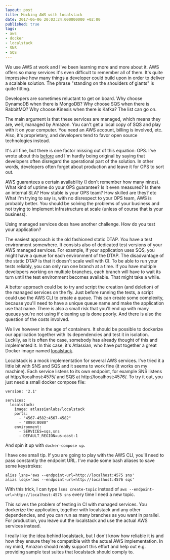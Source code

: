 ```yaml
---
layout: post
title: Mocking AWS with localstack
date: 2017-06-06 20:03:24.000000000 +02:00
published: true
tags:
- aws
- docker
- localstack
- SNS
- SQS
---
```


We use AWS at work and I've been learning more and more about it. AWS offers so many services it's even difficult to remember all of them. It's quite impressive how many things a developer could build upon in order to deliver a scalable solution. The phrase "standing on the shoulders of giants" is quite fitting.

<!--more-->

Developers are sometimes reluctant to get on board. Why choose DynamoDB when there is MongoDB? Why choose SQS when there is RabbitMQ? Why choose Kinesis when there is Kafka? The list can go on.

The main argument is that these services are managed, which means they are, well, managed by Amazon. You can't get a local copy of SQS and play with it on your computer. You need an AWS account, billing is involved, etc. Also, it's proprietary, and developers tend to favor open source technologies instead.

It's all fine, but there is one factor missing out of this equation: OPS. I've wrote about this <a href="{% post_url 2016/2016-11-20-worked-fine-in-dev-ops-problem-now %}">before</a> and I'm hardly being original by saying that developers often disregard the operational part of the solution. In other words, developers often forget about production and leave it for OPS to sort out.

AWS guarantees a certain availability (I don't remember how many nines). What kind of uptime do your OPS guarantee? Is it even measured? Is there an internal SLA? How stable is your OPS team? How skilled are they? etc What I'm trying to say is, with no disrespect to your OPS team, AWS is probably better. You should be solving the problems of your business and not trying to implement infrastructure at scale (unless of course that is your business).

Using managed services does have another challenge. How do you test your application?

The easiest approach is the old fashioned static DTAP. You have a test environment somewhere. It consists also of dedicated test versions of your AWS managed services. For example, if your application uses SQS, you might have a queue for each environment of the DTAP. The disadvantage of the static DTAP is that it doesn't scale well with CI. To be able to run your tests reliably, you can only run one branch at a time. If you have multiple developers working on multiple branches, each branch will have to wait its turn until the test environment becomes available. That might take a while.

A better approach could be to try and script the creation (and deletion) of the managed services on the fly. Just before running the tests, a script could use the AWS CLI to create a queue. This can create some complexity, because you'll need to have a unique queue name and make the application use that name. There is also a small risk that you'll end up with many queues you're not using if cleaning up is done poorly. And there is also the question of the costs involved.

We live however in the age of containers. It should be possible to dockerize our application together with its dependencies and test it in isolation. Luckily, as it is often the case, somebody has already thought of this and implemented it. In this case, it's Atlassian, who have put together a great Docker image named <a href="https://bitbucket.org/atlassian/localstack/" target="_blank" rel="noopener">localstack</a>.

Localstack is a mock implementation for several AWS services. I've tried it a little bit with SNS and SQS and it seems to work fine (it works on my machine). Each service listens to its own endpoint, for example SNS listens at http://localhost:4575/ and SQS at http://localhost:4576/. To try it out, you just need a small docker compose file:

```
version: '2.1'

services:
  localstack:
    image: atlassianlabs/localstack
    ports:
      - "4567-4582:4567-4582"
      - "8080:8080"
    environment:
      - SERVICES=sqs,sns
      - DEFAULT_REGION=us-east-1

```

And spin it up with <code>docker-compose up</code>.

I have one small tip. If you are going to play with the AWS CLI, you'll need to pass constantly the endpoint URL. I've made some bash aliases to save some keystrokes:

```
alias lsns='aws --endpoint-url=http://localhost:4575 sns'
alias lsqs='aws --endpoint-url=http://localhost:4576 sqs'
```

With this trick, I can type <code>lsns create-topic</code> instead of <code>aws --endpoint-url=http://localhost:4575 sns</code> every time I need a new topic.

This solves the problem of testing in CI with managed services. You dockerize the application, together with localstack and any other dependencies, and you can run as many branches as you want in parallel. For production, you leave out the localstack and use the actual AWS services instead.

I really like the idea behind localstack, but I don't know how reliable it is and how they ensure they're compatible with the actual AWS implementation. In my mind, Amazon should really support this effort and help out e.g. providing sample test suites that localstack should comply to.
